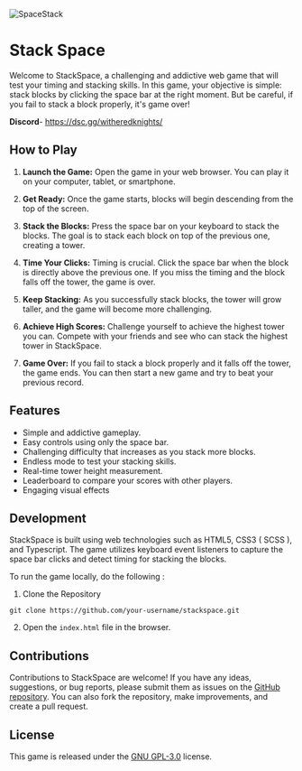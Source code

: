 ![SpaceStack](https://github.com/PrimeTDMomega/stackspace/blob/main/resources/space.png?raw=true)


# Stack Space
Welcome to StackSpace, a challenging and addictive web game that will test your timing and stacking skills. In this game, your objective is simple: stack blocks by clicking the space bar at the right moment. But be careful, if you fail to stack a block properly, it's game over!

**Discord**- https://dsc.gg/witheredknights/
## How to Play

1.  **Launch the Game:** Open the game in your web browser. You can play it on your computer, tablet, or smartphone.
2.  **Get Ready:** Once the game starts, blocks will begin descending from the top of the screen.
3.  **Stack the Blocks:** Press the space bar on your keyboard to stack the blocks. The goal is to stack each block on top of the previous one, creating a tower.
    
4.  **Time Your Clicks:** Timing is crucial. Click the space bar when the block is directly above the previous one. If you miss the timing and the block falls off the tower, the game is over.
    
5.  **Keep Stacking:** As you successfully stack blocks, the tower will grow taller, and the game will become more challenging.
    
6.  **Achieve High Scores:** Challenge yourself to achieve the highest tower you can. Compete with your friends and see who can stack the highest tower in StackSpace.
    
7.  **Game Over:** If you fail to stack a block properly and it falls off the tower, the game ends. You can then start a new game and try to beat your previous record.

## Features

-   Simple and addictive gameplay.
-   Easy controls using only the space bar.
-   Challenging difficulty that increases as you stack more blocks.
-   Endless mode to test your stacking skills.
-   Real-time tower height measurement.
-   Leaderboard to compare your scores with other players.
-   Engaging visual effects

## Development

StackSpace is built using web technologies such as HTML5, CSS3 ( SCSS ), and Typescript. The game utilizes keyboard event listeners to capture the space bar clicks and detect timing for stacking the blocks.

To run the game locally, do the following :

1. Clone the Repository

```
git clone https://github.com/your-username/stackspace.git
```

2. Open the `index.html` file in the browser.

## Contributions
Contributions to StackSpace are welcome! If you have any ideas, suggestions, or bug reports, please submit them as issues on the [GitHub repository](https://github.com/PrimeTDMomega/stackspace/issues). You can also fork the repository, make improvements, and create a pull request.

## License
This game is released under the [GNU GPL-3.0](https://github.com/PrimeTDMomega/stackspace/blob/main/LICENSE) license.

